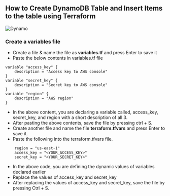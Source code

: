 ## How to Create DynamoDB Table and Insert Items to the table using Terraform

![Dynamo](https://github.com/user-attachments/assets/68b50c42-c754-473c-9481-7c324b5c5966)
### Create a variables file
- Create a file & name the file as **variables.tf** and press Enter to save it
- Paste the below contents in variables.tf file

```
variable "access_key" {
    description = "Access key to AWS console"
}
variable "secret_key" {
    description = "Secret key to AWS console"
}
variable "region" {
    description = "AWS region"
}

```
- In the above content, you are declaring a variable called, access_key, secret_key, and region with a short description of all 3.
- After pasting the above contents, save the file by pressing ctrl + S.
- Create another file and  name the file  **terraform.tfvars** and press Enter to save it.
- Paste the following into the terraform.tfvars file.
```
    region = "us-east-1"
    access_key = "<YOUR_ACCESS_KEY>"        
    secret_key = "<YOUR_SECRET_KEY>"
```
- In the above code, you are defining the dynamic values of variables declared earlier
- Replace the values of access_key and secret_key
- After replacing the values of access_key and secret_key, save the file by pressing Ctrl + S.
